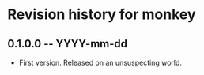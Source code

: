 # Revision history for monkey

## 0.1.0.0 -- YYYY-mm-dd

* First version. Released on an unsuspecting world.
